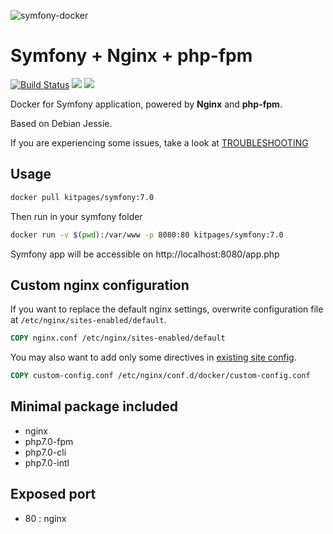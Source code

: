 ![symfony-docker](http://i.imgur.com/vc5ZVqL.png?2)

# Symfony + Nginx + php-fpm
[![Build Status](https://travis-ci.org/kitpages/symfony-docker.svg?branch=7.0)](https://travis-ci.org/kitpages/symfony-docker)
[![](https://images.microbadger.com/badges/image/kitpages/symfony:7.0.svg)](https://microbadger.com/images/kitpages/symfony:7.0 "Get your own image badge on microbadger.com")
[![](https://images.microbadger.com/badges/version/kitpages/symfony:7.0.svg)](https://microbadger.com/images/kitpages/symfony:7.0 "Get your own version badge on microbadger.com")

Docker for Symfony application, powered by **Nginx** and **php-fpm**.

Based on Debian Jessie.

If you are experiencing some issues, take a look at [TROUBLESHOOTING](TROUBLESHOOTING.md)

## Usage

```bash
docker pull kitpages/symfony:7.0
```

Then run in your symfony folder

```bash
docker run -v $(pwd):/var/www -p 8080:80 kitpages/symfony:7.0
```

Symfony app will be accessible on http://localhost:8080/app.php

## Custom nginx configuration

If you want to replace the default nginx settings, overwrite configuration file at `/etc/nginx/sites-enabled/default`.

```dockerfile
COPY nginx.conf /etc/nginx/sites-enabled/default
```

You may also want to add only some directives in [existing site config](config/vhost.conf#L5).

```dockerfile
COPY custom-config.conf /etc/nginx/conf.d/docker/custom-config.conf
```

## Minimal package included

* nginx
* php7.0-fpm
* php7.0-cli
* php7.0-intl

## Exposed port
* 80 : nginx

